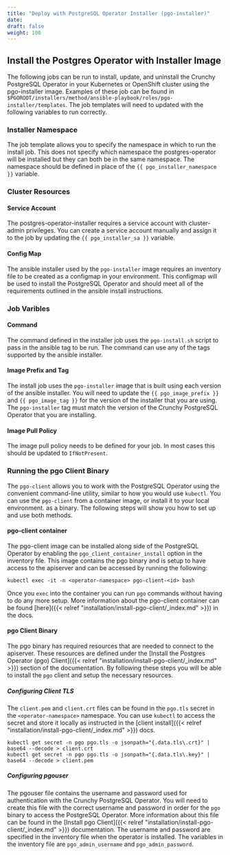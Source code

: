 ```yaml
---
title: "Deploy with PostgreSQL Operator Installer (pgo-installer)"
date:
draft: false
weight: 100
---
```


## Install the Postgres Operator with Installer Image

The following jobs can be run to install, update, and uninstall the Crunchy
PostgreSQL Operator in your Kubernetes or OpenShift cluster using the
pgo-installer image. Examples of these job can be found in
`$PGOROOT/installers/method/ansible-playbook/roles/pgo-installer/templates`. The
job templates will need to updated with the following variables to run correctly.

### Installer Namespace

The job template allows you to specify the namespace in
which to run the install job. This does not specify which namespace the
postgres-operator will be installed but they can both be in the same namespace.
The namespace should be defined in place of the `{{ pgo_installer_namespace }}`
variable.

### Cluster Resources

#### Service Account

The postgres-operator-installer
requires a service account with cluster-admin privileges. You can create a
service account manually and assign it to the job by updating the `{{
pgo_installer_sa }}` variable.

#### Config Map

The ansible installer used by the `pgo-installer` image requires
an inventory file to be created as a configmap in your environment. This
configmap will be used to install the  PostgreSQL Operator and should meet all
of the requirements outlined in the ansible install instructions.

### Job Varibles

#### Command

The command defined in the installer job uses
the `pgo-install.sh` script to pass in the ansible tag to be run. The command
can use any of the tags supported by the ansible installer.

#### Image Prefix and Tag

The install job uses the `pgo-installer` image that is
built using each version of the ansible installer. You will need to update the
`{{ pgo_image_prefix }}` and `{{ pgo_image_tag }}` for the version of the
installer that you are using. The `pgo-installer` tag must match the version of
the Crunchy PostgreSQL Operator that you are installing.

#### Image Pull Policy

The image pull policy needs to be defined for your job.
In most cases this should be updated to `IfNotPresent`.

### Running the pgo Client Binary

The `pgo-client` allows you to work with the PostgreSQL Operator using the
convenient command-line utility, similar to how you would use `kubectl`. You can
use the `pgo-client` from a container image, or install it to your local
environment. as a binary. The following steps will show you how to set up and
use both methods.

#### pgo-client container

The pgo-client image can be installed along side of the PostgreSQL Operator by
enabling the `pgo_client_container_install` option in the inventory file.
This image contains the pgo binary and is setup to have access to the
apiserver and can be accessed by running the following:

```
kubectl exec -it -n <operator-namespace> pgo-client-<id> bash
```

Once you `exec` into the container you can run `pgo` commands without having to
do any more setup. More information about the pgo-client container can be found
[here]({{< relref "installation/install-pgo-client/_index.md" >}}) in the docs.

#### pgo Client Binary

The pgo binary has required resources that are needed to connect to the
apiserver. These resources are defined under the [Install the Postgres Operator
(pgo) Client]({{< relref "installation/install-pgo-client/_index.md" >}}) section of the documentation. By
following these steps you will be able to install the `pgo` client and setup the
necessary resources.

##### Configuring Client TLS

The `client.pem` and `client.crt` files can be found in the `pgo.tls` secret in
the `<operator-namespace>` namespace. You can use `kubectl` to access the secret
and store it locally as instructed in the [client install]({{< relref "installation/install-pgo-client/_index.md" >}}) docs.

```
kubectl get secret -n pgo pgo.tls -o jsonpath="{.data.tls\.crt}" | base64 --decode > client.crt
kubectl get secret -n pgo pgo.tls -o jsonpath="{.data.tls\.key}" | base64 --decode > client.pem
```

##### Configuring pgouser

The pgouser file contains the username and password used for authentication with
the Crunchy PostgreSQL Operator. You will need to create this file with the
correct username and password in order for the `pgo` binary to access the
PostgreSQL Operator. More information about this file can be found in the
[Install pgo Client]({{< relref "installation/install-pgo-client/_index.md" >}})
documentation. The username and password are specified in the inventory file
when the operator is installed. The variables in the inventory file are
`pgo_admin_username` and `pgo_admin_password`.
